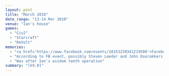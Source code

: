 ```yaml
---
layout: post
title: "March 2010"
date_range: "13-14 Mar 2010"
venue: "Ian's house"
games:
  - "Civ2"
  - "Starcraft"
  - "ReVolt"
memories:
  - "<a href='https://www.facebook.com/events/10153239341219500'>Facebook Event</a>"
  - "According to FB event, possibly Steven Leeder and John Doorakkers!"
  - "Was after Ian's wisdom teeth operation"
summary: "[V4.0]"
---
```

